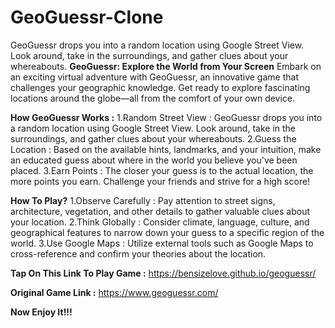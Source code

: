 # GeoGuessr-Clone
GeoGuessr drops you into a random location using Google Street View. Look around, take in the surroundings, and gather clues about your whereabouts.
**GeoGuessr: Explore the World from Your Screen**
Embark on an exciting virtual adventure with GeoGuessr, an innovative game that challenges your geographic knowledge. Get ready to explore fascinating locations around the globe—all from the comfort of your own device.

**How GeoGuessr Works :**
1.Random Street View : GeoGuessr drops you into a random location using Google Street View. Look around, take in the surroundings, and gather clues about your whereabouts.
2.Guess the Location : Based on the available hints, landmarks, and your intuition, make an educated guess about where in the world you believe you've been placed.
3.Earn Points : The closer your guess is to the actual location, the more points you earn. Challenge your friends and strive for a high score!

**How To Play?**
1.Observe Carefully : Pay attention to street signs, architecture, vegetation, and other details to gather valuable clues about your location.
2.Think Globally : Consider climate, language, culture, and geographical features to narrow down your guess to a specific region of the world.
3.Use Google Maps : Utilize external tools such as Google Maps to cross-reference and confirm your theories about the location.

**Tap On This Link To Play Game :**
https://bensizelove.github.io/geoguessr/

**Original Game Link :**
https://www.geoguessr.com/

**Now Enjoy It!!!**







